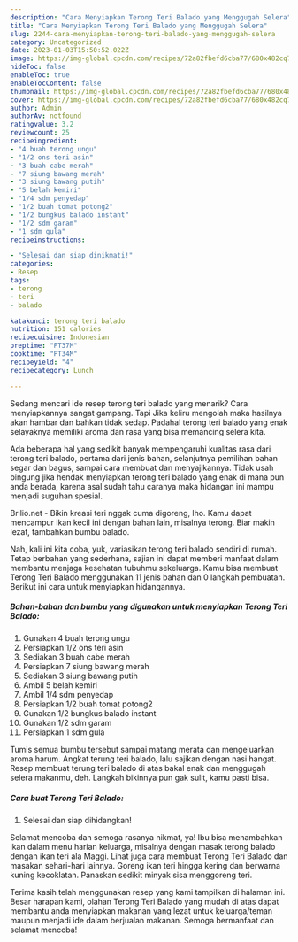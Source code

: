 ```yaml
---
description: "Cara Menyiapkan Terong Teri Balado yang Menggugah Selera"
title: "Cara Menyiapkan Terong Teri Balado yang Menggugah Selera"
slug: 2244-cara-menyiapkan-terong-teri-balado-yang-menggugah-selera
category: Uncategorized
date: 2023-01-03T15:50:52.022Z
image: https://img-global.cpcdn.com/recipes/72a82fbefd6cba77/680x482cq70/terong-teri-balado-foto-resep-utama.jpg
hideToc: false
enableToc: true
enableTocContent: false
thumbnail: https://img-global.cpcdn.com/recipes/72a82fbefd6cba77/680x482cq70/terong-teri-balado-foto-resep-utama.jpg
cover: https://img-global.cpcdn.com/recipes/72a82fbefd6cba77/680x482cq70/terong-teri-balado-foto-resep-utama.jpg
author: Admin
authorAv: notfound
ratingvalue: 3.2
reviewcount: 25
recipeingredient:
- "4 buah terong ungu"
- "1/2 ons teri asin"
- "3 buah cabe merah"
- "7 siung bawang merah"
- "3 siung bawang putih"
- "5 belah kemiri"
- "1/4 sdm penyedap"
- "1/2 buah tomat potong2"
- "1/2 bungkus balado instant"
- "1/2 sdm garam"
- "1 sdm gula"
recipeinstructions:

- "Selesai dan siap dinikmati!"
categories:
- Resep
tags:
- terong
- teri
- balado

katakunci: terong teri balado 
nutrition: 151 calories
recipecuisine: Indonesian
preptime: "PT37M"
cooktime: "PT34M"
recipeyield: "4"
recipecategory: Lunch

---
```



Sedang mencari ide resep terong teri balado yang menarik? Cara menyiapkannya sangat gampang. Tapi Jika keliru mengolah maka hasilnya akan hambar dan bahkan tidak sedap. Padahal terong teri balado yang enak selayaknya memiliki aroma dan rasa yang bisa memancing selera kita.


Ada beberapa hal yang sedikit banyak mempengaruhi kualitas rasa dari terong teri balado, pertama dari jenis bahan, selanjutnya pemilihan bahan segar dan bagus, sampai cara membuat dan menyajikannya. Tidak usah bingung jika hendak menyiapkan terong teri balado yang enak di mana pun anda berada, karena asal sudah tahu caranya maka hidangan ini mampu menjadi suguhan spesial.

Brilio.net - Bikin kreasi teri nggak cuma digoreng, lho. Kamu dapat mencampur ikan kecil ini dengan bahan lain, misalnya terong. Biar makin lezat, tambahkan bumbu balado.


Nah, kali ini kita coba, yuk, variasikan terong teri balado sendiri di rumah. Tetap berbahan yang sederhana, sajian ini dapat memberi manfaat dalam membantu menjaga kesehatan tubuhmu sekeluarga. Kamu bisa membuat Terong Teri Balado menggunakan 11 jenis bahan dan 0 langkah pembuatan. Berikut ini cara untuk menyiapkan hidangannya.

<!--inarticleads1-->

##### Bahan-bahan dan bumbu yang digunakan untuk menyiapkan Terong Teri Balado:

1. Gunakan 4 buah terong ungu
1. Persiapkan 1/2 ons teri asin
1. Sediakan 3 buah cabe merah
1. Persiapkan 7 siung bawang merah
1. Sediakan 3 siung bawang putih
1. Ambil 5 belah kemiri
1. Ambil 1/4 sdm penyedap
1. Persiapkan 1/2 buah tomat potong2
1. Gunakan 1/2 bungkus balado instant
1. Gunakan 1/2 sdm garam
1. Persiapkan 1 sdm gula


Tumis semua bumbu tersebut sampai matang merata dan mengeluarkan aroma harum. Angkat terung teri balado, lalu sajikan dengan nasi hangat. Resep membuat terung teri balado di atas bakal enak dan menggugah selera makanmu, deh. Langkah bikinnya pun gak sulit, kamu pasti bisa. 

<!--inarticleads2-->

##### Cara buat Terong Teri Balado:


1. Selesai dan siap dihidangkan!

Selamat mencoba dan semoga rasanya nikmat, ya! Ibu bisa menambahkan ikan dalam menu harian keluarga, misalnya dengan masak terong balado dengan ikan teri ala Maggi. Lihat juga cara membuat Terong Teri Balado dan masakan sehari-hari lainnya. Goreng ikan teri hingga kering dan berwarna kuning kecoklatan. Panaskan sedikit minyak sisa menggoreng teri. 

Terima kasih telah menggunakan resep yang kami tampilkan di halaman ini. Besar harapan kami, olahan Terong Teri Balado yang mudah di atas dapat membantu anda menyiapkan makanan yang lezat untuk keluarga/teman maupun menjadi ide dalam berjualan makanan. Semoga bermanfaat dan selamat mencoba!
